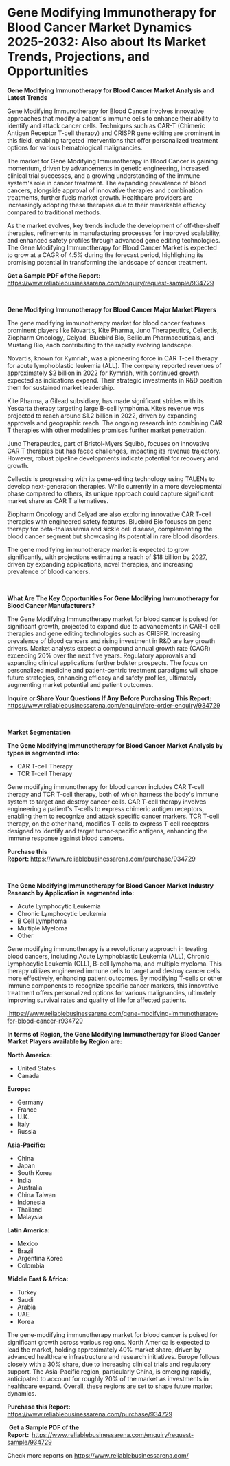 <p><h1>Gene Modifying Immunotherapy for Blood Cancer Market Dynamics 2025-2032: Also about Its Market Trends, Projections, and Opportunities</h1></p><p><strong>Gene Modifying Immunotherapy for Blood Cancer Market Analysis and Latest Trends</strong></p>
<p><p>Gene Modifying Immunotherapy for Blood Cancer involves innovative approaches that modify a patient's immune cells to enhance their ability to identify and attack cancer cells. Techniques such as CAR-T (Chimeric Antigen Receptor T-cell therapy) and CRISPR gene editing are prominent in this field, enabling targeted interventions that offer personalized treatment options for various hematological malignancies.</p><p>The market for Gene Modifying Immunotherapy in Blood Cancer is gaining momentum, driven by advancements in genetic engineering, increased clinical trial successes, and a growing understanding of the immune system's role in cancer treatment. The expanding prevalence of blood cancers, alongside approval of innovative therapies and combination treatments, further fuels market growth. Healthcare providers are increasingly adopting these therapies due to their remarkable efficacy compared to traditional methods.</p><p>As the market evolves, key trends include the development of off-the-shelf therapies, refinements in manufacturing processes for improved scalability, and enhanced safety profiles through advanced gene editing technologies. The Gene Modifying Immunotherapy for Blood Cancer Market is expected to grow at a CAGR of 4.5% during the forecast period, highlighting its promising potential in transforming the landscape of cancer treatment.</p></p>
<p><strong>Get a Sample PDF of the Report:&nbsp;</strong> <a href="https://www.reliablebusinessarena.com/enquiry/request-sample/934729?utm_campaign=2112&utm_medium=2&utm_source=Github&utm_content=ia&utm_term=07032025&utm_id=gene-modifying-immunotherapy-for-blood-cancer">https://www.reliablebusinessarena.com/enquiry/request-sample/934729</a></p>
<p>&nbsp;</p>
<p><strong>Gene Modifying Immunotherapy for Blood Cancer Major Market Players</strong></p>
<p><p>The gene modifying immunotherapy market for blood cancer features prominent players like Novartis, Kite Pharma, Juno Therapeutics, Cellectis, Ziopharm Oncology, Celyad, Bluebird Bio, Bellicum Pharmaceuticals, and Mustang Bio, each contributing to the rapidly evolving landscape.</p><p>Novartis, known for Kymriah, was a pioneering force in CAR T-cell therapy for acute lymphoblastic leukemia (ALL). The company reported revenues of approximately $2 billion in 2022 for Kymriah, with continued growth expected as indications expand. Their strategic investments in R&D position them for sustained market leadership.</p><p>Kite Pharma, a Gilead subsidiary, has made significant strides with its Yescarta therapy targeting large B-cell lymphoma. Kite’s revenue was projected to reach around $1.2 billion in 2022, driven by expanding approvals and geographic reach. The ongoing research into combining CAR T therapies with other modalities promises further market penetration.</p><p>Juno Therapeutics, part of Bristol-Myers Squibb, focuses on innovative CAR T therapies but has faced challenges, impacting its revenue trajectory. However, robust pipeline developments indicate potential for recovery and growth.</p><p>Cellectis is progressing with its gene-editing technology using TALENs to develop next-generation therapies. While currently in a more developmental phase compared to others, its unique approach could capture significant market share as CAR T alternatives.</p><p>Ziopharm Oncology and Celyad are also exploring innovative CAR T-cell therapies with engineered safety features. Bluebird Bio focuses on gene therapy for beta-thalassemia and sickle cell disease, complementing the blood cancer segment but showcasing its potential in rare blood disorders.</p><p>The gene modifying immunotherapy market is expected to grow significantly, with projections estimating a reach of $18 billion by 2027, driven by expanding applications, novel therapies, and increasing prevalence of blood cancers.</p></p>
<p>&nbsp;</p>
<p><strong>What Are The Key Opportunities For Gene Modifying Immunotherapy for Blood Cancer Manufacturers?</strong></p>
<p><p>The Gene Modifying Immunotherapy market for blood cancer is poised for significant growth, projected to expand due to advancements in CAR-T cell therapies and gene editing technologies such as CRISPR. Increasing prevalence of blood cancers and rising investment in R&D are key growth drivers. Market analysts expect a compound annual growth rate (CAGR) exceeding 20% over the next five years. Regulatory approvals and expanding clinical applications further bolster prospects. The focus on personalized medicine and patient-centric treatment paradigms will shape future strategies, enhancing efficacy and safety profiles, ultimately augmenting market potential and patient outcomes.</p></p>
<p><strong>Inquire or Share Your Questions If Any Before Purchasing This Report:</strong> <a href="https://www.reliablebusinessarena.com/enquiry/pre-order-enquiry/934729?utm_campaign=2112&utm_medium=2&utm_source=Github&utm_content=ia&utm_term=07032025&utm_id=gene-modifying-immunotherapy-for-blood-cancer">https://www.reliablebusinessarena.com/enquiry/pre-order-enquiry/934729</a></p>
<p>&nbsp;</p>
<p><strong>Market Segmentation</strong></p>
<p><strong>The Gene Modifying Immunotherapy for Blood Cancer Market Analysis by types is segmented into:</strong></p>
<p><ul><li>CAR T-cell Therapy</li><li>TCR T-cell Therapy</li></ul></p>
<p><p>Gene modifying immunotherapy for blood cancer includes CAR T-cell therapy and TCR T-cell therapy, both of which harness the body's immune system to target and destroy cancer cells. CAR T-cell therapy involves engineering a patient's T-cells to express chimeric antigen receptors, enabling them to recognize and attack specific cancer markers. TCR T-cell therapy, on the other hand, modifies T-cells to express T-cell receptors designed to identify and target tumor-specific antigens, enhancing the immune response against blood cancers.</p></p>
<p><strong>Purchase this Report:&nbsp;</strong><a href="https://www.reliablebusinessarena.com/purchase/934729?utm_campaign=2112&utm_medium=2&utm_source=Github&utm_content=ia&utm_term=07032025&utm_id=gene-modifying-immunotherapy-for-blood-cancer">https://www.reliablebusinessarena.com/purchase/934729</a></p>
<p>&nbsp;</p>
<p><strong>The Gene Modifying Immunotherapy for Blood Cancer Market Industry Research by Application is segmented into:</strong></p>
<p><ul><li>Acute Lymphocytic Leukemia</li><li>Chronic Lymphocytic Leukemia</li><li>B Cell Lymphoma</li><li>Multiple Myeloma</li><li>Other</li></ul></p>
<p><p>Gene modifying immunotherapy is a revolutionary approach in treating blood cancers, including Acute Lymphoblastic Leukemia (ALL), Chronic Lymphocytic Leukemia (CLL), B-cell lymphoma, and multiple myeloma. This therapy utilizes engineered immune cells to target and destroy cancer cells more effectively, enhancing patient outcomes. By modifying T-cells or other immune components to recognize specific cancer markers, this innovative treatment offers personalized options for various malignancies, ultimately improving survival rates and quality of life for affected patients.</p></p>
<p><a href="https://www.reliablebusinessarena.com/gene-modifying-immunotherapy-for-blood-cancer-r934729?utm_campaign=2112&utm_medium=2&utm_source=Github&utm_content=ia&utm_term=07032025&utm_id=gene-modifying-immunotherapy-for-blood-cancer">&nbsp;https://www.reliablebusinessarena.com/gene-modifying-immunotherapy-for-blood-cancer-r934729</a></p>
<p><strong>In terms of Region, the Gene Modifying Immunotherapy for Blood Cancer Market Players available by Region are:</strong></p>
<p>
    <p> <strong> North America: </strong>
        <ul>
            <li>United States</li>
            <li>Canada</li>
        </ul>
        </p> 
    <p> <strong> Europe: </strong>
        <ul>
            <li>Germany</li>
            <li>France</li>
            <li>U.K.</li>
            <li>Italy</li>
            <li>Russia</li>
        </ul>
        </p> 
    <p> <strong> Asia-Pacific: </strong>
        <ul>
            <li>China</li>
            <li>Japan</li>
            <li>South Korea</li>
            <li>India</li>
            <li>Australia</li>
            <li>China Taiwan</li>
            <li>Indonesia</li>
            <li>Thailand</li>
            <li>Malaysia</li>
        </ul>
        </p> 
    <p> <strong> Latin America: </strong>
        <ul>
            <li>Mexico</li>
            <li>Brazil</li>
            <li>Argentina Korea</li>
            <li>Colombia</li>
        </ul>
        </p> 
    <p> <strong> Middle East & Africa: </strong>
        <ul>
            <li>Turkey</li>
            <li>Saudi</li>
            <li>Arabia</li>
            <li>UAE</li>
            <li>Korea</li>
        </ul>
    </p>
    </p>
<p><p>The gene-modifying immunotherapy market for blood cancer is poised for significant growth across various regions. North America is expected to lead the market, holding approximately 40% market share, driven by advanced healthcare infrastructure and research initiatives. Europe follows closely with a 30% share, due to increasing clinical trials and regulatory support. The Asia-Pacific region, particularly China, is emerging rapidly, anticipated to account for roughly 20% of the market as investments in healthcare expand. Overall, these regions are set to shape future market dynamics.</p></p>
<p><strong>Purchase this Report: </strong><a href="https://www.reliablebusinessarena.com/purchase/934729?utm_campaign=2112&utm_medium=2&utm_source=Github&utm_content=ia&utm_term=07032025&utm_id=gene-modifying-immunotherapy-for-blood-cancer">https://www.reliablebusinessarena.com/purchase/934729</a></p>
<p>&nbsp;<strong>Get a Sample PDF of the Report:&nbsp;&nbsp;</strong><a href="https://www.reliablebusinessarena.com/enquiry/request-sample/934729?utm_campaign=2112&utm_medium=2&utm_source=Github&utm_content=ia&utm_term=07032025&utm_id=gene-modifying-immunotherapy-for-blood-cancer">https://www.reliablebusinessarena.com/enquiry/request-sample/934729</a></p>
<p><strong></strong></p>
<p>Check more reports on <a href="https://www.reliablebusinessarena.com/?utm_campaign=2112&utm_medium=2&utm_source=Github&utm_content=ia&utm_term=07032025&utm_id=gene-modifying-immunotherapy-for-blood-cancer">https://www.reliablebusinessarena.com/</a></p>